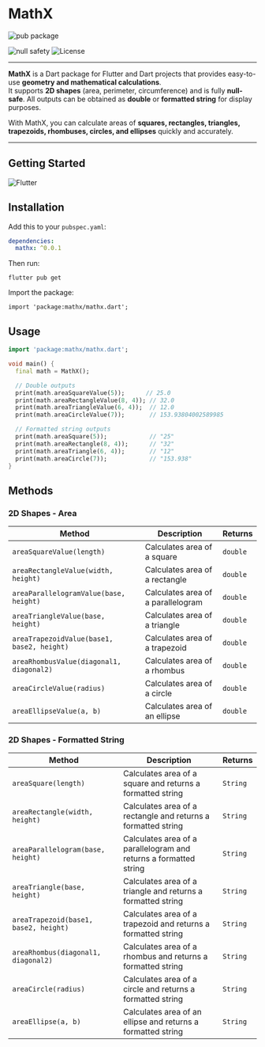 # MathX

![pub package](https://img.shields.io/pub/v/mathx.svg)

[//]: # (![likes]&#40;https://img.shields.io/pub/likes/mathx&#41;)

[//]: # (![popularity]&#40;https://img.shields.io/pub/popularity/mathx&#41;)
![null safety](https://img.shields.io/badge/null%20safety-supported-brightgreen)
![License](https://img.shields.io/badge/license-MIT-green)

[//]: # (![downloads]&#40;https://img.shields.io/pub/dm/mathx&#41;)

---

**MathX** is a Dart package for Flutter and Dart projects that provides easy-to-use **geometry and mathematical calculations**.  
It supports **2D shapes** (area, perimeter, circumference) and is fully **null-safe**. All outputs can be obtained as **double** or **formatted string** for display purposes.

With MathX, you can calculate areas of **squares, rectangles, triangles, trapezoids, rhombuses, circles, and ellipses** quickly and accurately.

---

## Getting Started
![Flutter](https://storage.googleapis.com/cms-storage-bucket/6e19fee6b47b36ca613f.png)

## Installation

Add this to your `pubspec.yaml`:

```yaml
dependencies:
  mathx: ^0.0.1
```

Then run:

```shell
flutter pub get
```

Import the package:

```shell
import 'package:mathx/mathx.dart';
```

## Usage

```dart
import 'package:mathx/mathx.dart';

void main() {
  final math = MathX();

  // Double outputs
  print(math.areaSquareValue(5));      // 25.0
  print(math.areaRectangleValue(8, 4)); // 32.0
  print(math.areaTriangleValue(6, 4));  // 12.0
  print(math.areaCircleValue(7));       // 153.93804002589985

  // Formatted string outputs
  print(math.areaSquare(5));            // "25"
  print(math.areaRectangle(8, 4));      // "32"
  print(math.areaTriangle(6, 4));       // "12"
  print(math.areaCircle(7));            // "153.938"
}

```

## Methods

### 2D Shapes - Area

| Method | Description | Returns |
|--------|------------|---------|
| `areaSquareValue(length)` | Calculates area of a square | `double` |
| `areaRectangleValue(width, height)` | Calculates area of a rectangle | `double` |
| `areaParallelogramValue(base, height)` | Calculates area of a parallelogram | `double` |
| `areaTriangleValue(base, height)` | Calculates area of a triangle | `double` |
| `areaTrapezoidValue(base1, base2, height)` | Calculates area of a trapezoid | `double` |
| `areaRhombusValue(diagonal1, diagonal2)` | Calculates area of a rhombus | `double` |
| `areaCircleValue(radius)` | Calculates area of a circle | `double` |
| `areaEllipseValue(a, b)` | Calculates area of an ellipse | `double` |


### 2D Shapes - Formatted String

| Method | Description | Returns |
|--------|------------|---------|
| `areaSquare(length)` | Calculates area of a square and returns a formatted string | `String` |
| `areaRectangle(width, height)` | Calculates area of a rectangle and returns a formatted string | `String` |
| `areaParallelogram(base, height)` | Calculates area of a parallelogram and returns a formatted string | `String` |
| `areaTriangle(base, height)` | Calculates area of a triangle and returns a formatted string | `String` |
| `areaTrapezoid(base1, base2, height)` | Calculates area of a trapezoid and returns a formatted string | `String` |
| `areaRhombus(diagonal1, diagonal2)` | Calculates area of a rhombus and returns a formatted string | `String` |
| `areaCircle(radius)` | Calculates area of a circle and returns a formatted string | `String` |
| `areaEllipse(a, b)` | Calculates area of an ellipse and returns a formatted string | `String` |
